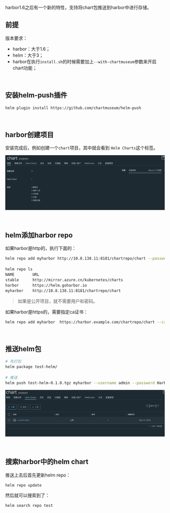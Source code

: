

harbor1.6之后有一个新的特性，支持将chart包推送到harbor中进行存储。



## 前提

版本要求：

- harbor：大于1.6；
- helm：大于3；
- harbor在执行`install.sh`的时候需要加上`--with-chartmuseum`参数来开启chart功能；

<br>



## 安装helm-push插件

```bash
helm plugin install https://github.com/chartmuseum/helm-push
```

<br>



## harbor创建项目

安装完成后，例如创建一个`chart`项目，其中就会看到 `Helm Charts`这个标签。

![](./statics/helm-chart.png)



<br>



## helm添加harbor repo

如果harbor是http的，执行下面的：

```bash
helm repo add myharbor http://10.8.138.11:8181/chartrepo/chart --password Harbor12345 --username admin

helm repo ls
NAME    	URL
stable  	http://mirror.azure.cn/kubernetes/charts
harbor  	https://helm.goharbor.io
myharbor	http://10.8.138.11:8181/chartrepo/chart
```

> 如果是公开项目，就不需要用户和密码。



如果harbor是https的，需要指定ca证书：

```bash
helm repo add myharbor  https://harbor.example.com/chartrepo/chart --ca-file /root/helm/ca/newca/ca.crt
```



<br>



## 推送helm包

```bash
# 先打包
helm package test-helm/

# 推送
helm push test-helm-0.1.0.tgz myharbor --username admin --password Harbor12345
```



![](./statics/helm-push.png)





<br>



## 搜索harbor中的helm chart

推送上去后首先更新helm repo：

```bash
helm repo update
```



然后就可以搜索到了：

```bash
helm search repo test
```

